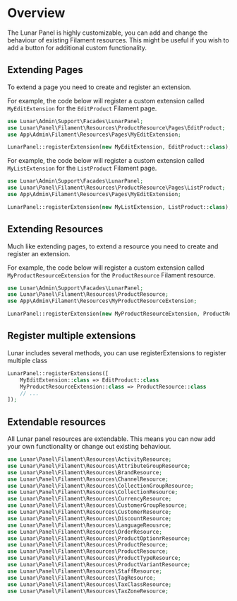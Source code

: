 
# Overview

The Lunar Panel is highly customizable, you can add and change the behaviour of existing Filament resources. This might be useful if you wish to add a button for
additional custom functionality. 


##  Extending Pages

To extend a page you need to create and register an extension.

For example, the code below will register a custom extension called `MyEditExtension` for the `EditProduct` Filament page.

```php
use Lunar\Admin\Support\Facades\LunarPanel;
use Lunar\Panel\Filament\Resources\ProductResource\Pages\EditProduct;
use App\Admin\Filament\Resources\Pages\MyEditExtension;

LunarPanel::registerExtension(new MyEditExtension, EditProduct::class);

```

For example, the code below will register a custom extension called `MyListExtension` for the `ListProduct` Filament page.

```php
use Lunar\Admin\Support\Facades\LunarPanel;
use Lunar\Panel\Filament\Resources\ProductResource\Pages\ListProduct;
use App\Admin\Filament\Resources\Pages\MyEditExtension;

LunarPanel::registerExtension(new MyListExtension, ListProduct::class);

```

##  Extending Resources
Much like extending pages, to extend a resource you need to create and register an extension.

For example, the code below will register a custom extension called `MyProductResourceExtension` for the `ProductResource` Filament resource.

```php
use Lunar\Admin\Support\Facades\LunarPanel;
use Lunar\Panel\Filament\Resources\ProductResource;
use App\Admin\Filament\Resources\MyProductResourceExtension;

LunarPanel::registerExtension(new MyProductResourceExtension, ProductResource::class);
```

##  Register multiple extensions
Lunar includes several methods, you can use registerExtensions to register multiple class

```php
LunarPanel::registerExtensions([
    MyEditExtension::class => EditProduct::class
    MyProductResourceExtension::class => ProductResource::class
    // ...
]);

```````

## Extendable resources

All Lunar panel resources are extendable. This means you can now add your own functionality or change out existing behaviour.

```php
use Lunar\Panel\Filament\Resources\ActivityResource;
use Lunar\Panel\Filament\Resources\AttributeGroupResource;
use Lunar\Panel\Filament\Resources\BrandResource;
use Lunar\Panel\Filament\Resources\ChannelResource;
use Lunar\Panel\Filament\Resources\CollectionGroupResource;
use Lunar\Panel\Filament\Resources\CollectionResource;
use Lunar\Panel\Filament\Resources\CurrencyResource;
use Lunar\Panel\Filament\Resources\CustomerGroupResource;
use Lunar\Panel\Filament\Resources\CustomerResource;
use Lunar\Panel\Filament\Resources\DiscountResource;
use Lunar\Panel\Filament\Resources\LanguageReousrce;
use Lunar\Panel\Filament\Resources\OrderResource;
use Lunar\Panel\Filament\Resources\ProductOptionrResource;
use Lunar\Panel\Filament\Resources\ProductResource;
use Lunar\Panel\Filament\Resources\ProductResource;
use Lunar\Panel\Filament\Resources\ProductTypeResource;
use Lunar\Panel\Filament\Resources\ProductVariantResource;
use Lunar\Panel\Filament\Resources\StaffResource;
use Lunar\Panel\Filament\Resources\TagResource;
use Lunar\Panel\Filament\Resources\TaxClassResource;
use Lunar\Panel\Filament\Resources\TaxZoneResource;
```
